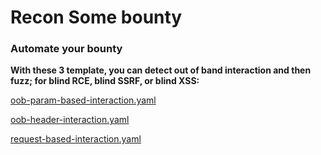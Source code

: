 #                                         Recon Some bounty

### Automate your bounty

 **With these 3 template, you can detect out of band interaction and then fuzz; for blind RCE, blind SSRF, or  blind XSS:**

  [oob-param-based-interaction.yaml](https://github.com/projectdiscovery/nuclei-templates/blob/master/vulnerabilities/generic/oob-param-based-interaction.yaml)
  
  [oob-header-interaction.yaml](https://github.com/projectdiscovery/nuclei-templates/blob/master/vulnerabilities/generic/oob-header-based-interaction.yaml)
  
  [request-based-interaction.yaml](https://github.com/projectdiscovery/nuclei-templates/blob/master/vulnerabilities/generic/request-based-interaction.yaml)

